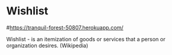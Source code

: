 # Wishlist
#https://tranquil-forest-50807.herokuapp.com/

Wishlist - is an itemization of goods or services that a person or organization desires. (Wikipedia)

